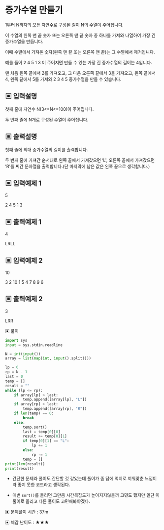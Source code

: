 # 증가수열 만들기

1부터 N까지의 모든 자연수로 구성된 길이 N의 수열이 주어집니다.

이 수열의 왼쪽 맨 끝 숫자 또는 오른쪽 맨 끝 숫자 중 하나를 가져와 나열하여 가장 긴 증가수열을 만듭니다. 

이때 수열에서 가져온 숫자(왼쪽 맨 끝 또는 오른쪽 맨 끝)는 그 수열에서 제거됩니다.

예를 들어 2 4 5 1 3 이 주어지면 만들 수 있는 가장 긴 증가수열의 길이는 4입니다.

맨 처음 왼쪽 끝에서 2를 가져오고, 그 다음 오른쪽 끝에서 3을 가져오고, 왼쪽 끝에서 4, 왼쪽 끝에서 5를 가져와 2 3 4 5 증가수열을 만들 수 있습니다.

## ▣ 입력설명

첫째 줄에 자연수 N(3<=N<=100)이 주어집니다.

두 번째 줄에 N개로 구성된 수열이 주어집니다.

## ▣ 출력설명

첫째 줄에 최대 증가수열의 길이를 출력합니다.

두 번째 줄에 가져간 순서대로 왼쪽 끝에서 가져갔으면 ‘L', 오른쪽 끝에서 가져갔으면 ’R'를 써간 문자열을 출력합니다.(단 마지막에 남은 값은 왼쪽 끝으로 생각합니다.)

## ▣ 입력예제 1

5

2 4 5 1 3

## ▣ 출력예제 1

4

LRLL

## ▣ 입력예제 2

10

3 2 10 1 5 4 7 8 9 6

## ▣ 출력예제 2

3

LRR

▣ 풀이

```python
import sys
input = sys.stdin.readline

N = int(input())
array = list(map(int, input().split()))

lp = 0
rp = N - 1
last = 0
temp = []
result = ""
while (lp <= rp):
    if array[lp] > last:
        temp.append([array[lp], "L"])
    if array[rp] > last:
        temp.append([array[rp], "R"])
    if len(temp) == 0:
        break
    else:
        temp.sort()
        last = temp[0][0]
        result += temp[0][1]
        if temp[0][1] == "L":
            lp += 1
        else:
            rp -= 1
        temp = []
print(len(result))
print(result)
```

- 간단한 문제라 풀이도 간단할 것 같았는데 풀이가 좀 답에 억지로 끼워맞춘 느낌이라 좋지 못한 코드라고 생각된다.

- 매번 `sort()`를 돌리면 그만큼 시간복잡도가 높아지지않을까 고민도 했지만 일단 이 풀이로 올리고 다른 풀이도 고민해봐야겠다.

▣ 문제풀이 시간 : 37m

▣ 체감 난이도 : ★★★
